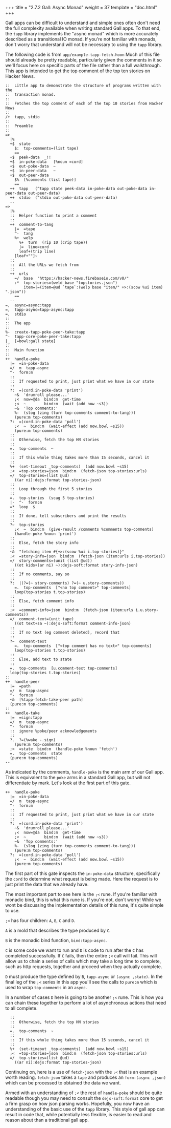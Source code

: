 +++
title = "2.7.2 Gall: Async Monad"
weight = 37
template = "doc.html"
+++

Gall apps can be difficult to understand and simple ones often don't need the full complexity available when writing standard Gall apps. To that end, the `tapp` library implements the "async monad" which is more accurately described as a transitional IO monad. If you're not familiar with monads, don't worry that understand will not be necessary to using the `tapp` library.

The following code is from `app/example-tapp-fetch.hoon` Much of this file should already be pretty readable, particularly given the comments in it so we'll focus here on specific parts of the file rather than a full walkthrough. This app is intended to get the top comment of the top ten stories on Hacker News.

```hoon
::  Little app to demonstrate the structure of programs written with the
::  transaction monad.
::
::  Fetches the top comment of each of the top 10 stories from Hacker News
::
/+  tapp, stdio
::
::  Preamble
::
=>
  |%
  +$  state
    $:  top-comments=(list tape)
    ==
  +$  peek-data  _!!
  +$  in-poke-data   [%noun =cord]
  +$  out-poke-data  ~
  +$  in-peer-data   ~
  +$  out-peer-data
    $%  [%comments (list tape)]
    ==
  ++  tapp   (^tapp state peek-data in-poke-data out-poke-data in-peer-data out-peer-data)
  ++  stdio  (^stdio out-poke-data out-peer-data)
  --
=>
  |%
  ::  Helper function to print a comment
  ::
  ++  comment-to-tang
    |=  =tape
    ^-  tang
    %+  welp
      %+  turn  (rip 10 (crip tape))
      |=  line=cord
      leaf+(trip line)
    [leaf+""]~
  ::
  ::  All the URLs we fetch from
  ::
  ++  urls
    =/  base  "https://hacker-news.firebaseio.com/v0/"
    :*  top-stories=(weld base "topstories.json")
        item=|=(item=@ud `tape`:(welp base "item/" +>:(scow %ui item) ".json"))
    ==
  --
=,  async=async:tapp
=,  tapp-async=tapp-async:tapp
=,  stdio
::
::  The app
::
%-  create-tapp-poke-peer-take:tapp
^-  tapp-core-poke-peer-take:tapp
|_  [=bowl:gall state]
::
::  Main function
::
++  handle-poke
  |=  =in-poke-data
  =/  m  tapp-async
  ^-  form:m
  ::
  ::  If requested to print, just print what we have in our state
  ::
  ?:  =(cord.in-poke-data 'print')
    ~&  'drumroll please...'
    ;<  now=@da  bind:m  get-time
    ;<  ~        bind:m  (wait (add now ~s3))
    ~&  'Top comments:'
    %-  (slog (zing (turn top-comments comment-to-tang)))
    (pure:m top-comments)
  ?:  =(cord.in-poke-data 'poll')
    ;<  ~  bind:m  (wait-effect (add now.bowl ~s15))
    (pure:m top-comments)
  ::
  ::  Otherwise, fetch the top HN stories
  ::
  =.  top-comments  ~
  ::
  ::  If this whole thing takes more than 15 seconds, cancel it
  ::
  %+  (set-timeout _top-comments)  (add now.bowl ~s15)
  ;<  =top-stories=json  bind:m  (fetch-json top-stories:urls)
  =/  top-stories=(list @ud)
    ((ar ni):dejs:format top-stories-json)
  ::
  ::  Loop through the first 5 stories
  ::
  =.  top-stories  (scag 5 top-stories)
  |-  ^-  form:m
  =*  loop  $
  ::
  ::  If done, tell subscribers and print the results
  ::
  ?~  top-stories
    ;<  ~  bind:m  (give-result /comments %comments top-comments)
    (handle-poke %noun 'print')
  ::
  ::  Else, fetch the story info
  ::
  ~&  "fetching item #{+>:(scow %ui i.top-stories)}"
  ;<  =story-info=json  bind:m  (fetch-json (item:urls i.top-stories))
  =/  story-comments=(unit (list @ud))
    ((ot kids+(ar ni) ~):dejs-soft:format story-info-json)
  ::
  ::  If no comments, say so
  ::
  ?:  |(?=(~ story-comments) ?=(~ u.story-comments))
    =.  top-comments  ["<no top comment>" top-comments]
    loop(top-stories t.top-stories)
  ::
  ::  Else, fetch comment info
  ::
  ;<  =comment-info=json  bind:m  (fetch-json (item:urls i.u.story-comments))
  =/  comment-text=(unit tape)
    ((ot text+sa ~):dejs-soft:format comment-info-json)
  ::
  ::  If no text (eg comment deleted), record that
  ::
  ?~  comment-text
    =.  top-comments  ["<top comment has no text>" top-comments]
    loop(top-stories t.top-stories)
  ::
  ::  Else, add text to state
  ::
  =.  top-comments  [u.comment-text top-comments]
  loop(top-stories t.top-stories)
::
++  handle-peer
  |=  =path
  =/  m  tapp-async
  ^-  form:m
  ~&  [%tapp-fetch-take-peer path]
  (pure:m top-comments)
::
++  handle-take
  |=  =sign:tapp
  =/  m  tapp-async
  ^-  form:m
  ::  ignore %poke/peer acknowledgements
  ::
  ?.  ?=(%wake -.sign)
    (pure:m top-comments)
  ;<  =state  bind:m  (handle-poke %noun 'fetch')
  =.  top-comments  state
  (pure:m top-comments)
--
```

As indicated by the comments, `handle-poke` is the main arm of our Gall app. This is equivalent to the `poke` arms in a standard Gall app, but will not differentiate by mark. Let's look at the first part of this gate.

```hoon
++  handle-poke
  |=  =in-poke-data
  =/  m  tapp-async
  ^-  form:m
  ::
  ::  If requested to print, just print what we have in our state
  ::
  ?:  =(cord.in-poke-data 'print')
    ~&  'drumroll please...'
    ;<  now=@da  bind:m  get-time
    ;<  ~        bind:m  (wait (add now ~s3))
    ~&  'Top comments:'
    %-  (slog (zing (turn top-comments comment-to-tang)))
    (pure:m top-comments)
  ?:  =(cord.in-poke-data 'poll')
    ;<  ~  bind:m  (wait-effect (add now.bowl ~s15))
    (pure:m top-comments)
```

The first part of this gate inspects the `in-poke-data` structure, specifically the `cord` to determine what request is being made. Here the request is to just print the data that we already have. 

The most important part to see here is the `;<` rune. If you're familiar with monadic bind, this is what this rune is. If you're not, don't worry! While we wont be discussing the implementation details of this rune, it's quite simple to use. 

`;<` has four children: `A`, `B`, `C` and `D`.

`A` is a mold that describes the type produced by `C`. 

`B` is the monadic bind function, `bind:tapp-async`.

`C` is some code we want to run and `D` is code to run after the `C` has completed successfully. If `C` fails, then the entire `;<` call will fail. This will allow us to chain a series of calls which may take a long time to complete, such as http requests, together and proceed when they actually complete.

`D` must produce the type defined by `B`, `tapp-async` or `(async ,state)`. In the final leg of the `;<` series in this app you'll see the calls to `pure:m` which is used to wrap `top-comments` in an `async`.

In a number of cases `D` here is going to be another `;<` rune. This is how you can chain these together to perform a lot of asynchronous actions that need to all complete.

```hoon
  ::
  ::  Otherwise, fetch the top HN stories
  ::
  =.  top-comments  ~
  ::
  ::  If this whole thing takes more than 15 seconds, cancel it
  ::
  %+  (set-timeout _top-comments)  (add now.bowl ~s15)
  ;<  =top-stories=json  bind:m  (fetch-json top-stories:urls)
  =/  top-stories=(list @ud)
    ((ar ni):dejs:format top-stories-json)
```

Continuing on, here is a use of `fetch-json` with the `;<` that is an example worth reading. `fetch-json` takes a `tape` and produces an `form:(async ,json)` which can be processed to obtained the data we want.

Armed with an understanding of `;<` the rest of `handle-poke` should be quite readable though you may need to consult the `dejs-soft:format` core to get a firm grasp on how json parsing works. Hopefully, you now have an understanding of the basic use of the `tapp` library. This style of gall app can result in code that, while potentially less flexible, is easier to read and reason about than a traditional gall app.